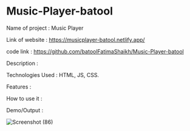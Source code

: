 # Music-Player-batool


Name of project : Music Player 

Link of website : https://musicplayer-batool.netlify.app/

code link : https://github.com/batoolFatimaShaikh/Music-Player-batool

Description : 
  
Technologies Used : HTML, JS, CSS.
  
Features : 
  
How to use it : 
  
Demo/Output : 
  

  ![Screenshot (86)](https://user-images.githubusercontent.com/87482863/135897146-3849e6c4-a43d-44d9-ab5d-d40f461ba548.png)
